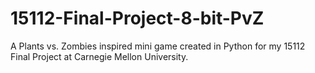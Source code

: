 # 15112-Final-Project-8-bit-PvZ
A Plants vs. Zombies inspired mini game created in Python for my 15112 Final Project at Carnegie Mellon University. 

